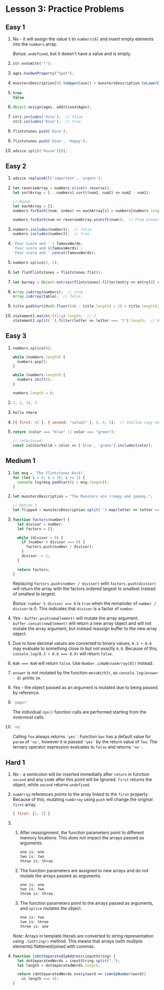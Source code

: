 # Lesson 3: Practice Problems

## Easy 1

1. No - it will assign the value `5` to `numbers[6]` and insert empty elements into the `numbers` array.

   _Bonus:_ `undefined`, but it doesn't have a value and is empty.

2. ```js
   str.endsWith("!");
   ```

3. ```js
   ages.hasOwnProperty("Spot");
   ```

4. ```js
   munstersDescription[0].toUpperCase() + munstersDescription.toLowerCase().slice(1);
   ```

5. ```js
   true
   false
   ```

6. ```js
   Object.assign(ages, additionalAges);
   ```

7. ```js
   str1.includes('Dino');  // false
   str2.includes('Dino');  // true
   ```

8. ```js
   flintstones.push('Dino');
   ```

9. ```js
   flintstones.push('Dino', 'Hoppy');
   ```

10. ```js
    advice.split('house')[0];
    ```

## Easy 2

1. ```js
   advice.replaceAll('important', 'urgent');
   ```

2. ```js
   let reverseArray = numbers.slice().reverse();
   let sortArray = [...numbers].sort((num1, num2) => num2 - num1);

   // Bonus
   let eachArray = [];
   numbers.forEach((num, index) => eachArray[i] = numbers[numbers.length - 1 - i]);  // Initial attempt

   numbers.forEach(num => reversedArray.unshift(num));  // From answer
   ```

3. ```js
   numbers.includes(number1);  // false
   numbers.includes(number2);  // true
   ```

4. ```js
   'Four score and ' + famousWords;
   `Four score and ${famousWords}`;
   'Four score and '.concat(famousWords);
   ```

5. ```js
   numbers.splice(2, 1);
   ```

6. ```js
   let flatFlintstones = flintstones.flat();
   ```

7. ```js
   let barney = Object.entries(flintstones).filter(entry => entry[0] === 'Barney').flat();
   ```

8. ```js
   Array.isArray(numbers);  // true
   Array.isArray(table);  // false
   ```

9. ```js
   title.padStart(Math.floor((40 - title.length) / 2) + title.length);
   ```

10. ```js
    statement1.match(/[t]/g).length;  // 2
    statement2.split('').filter(letter => letter === 't').length;  // 0
    ```

## Easy 3

1. ```js
   numbers.splice(0);

   while (numbers.length) {
     numbers.pop();
   }

   while (numbers.length) {
     numbers.shift();
   }

   numbers.length = 0;
   ```

2. ```js
   1, 2, 34, 5
   ```

3. ```js
   hello there
   ```

4. ```js
   [{ first: 42 }, { second: "value2" }, 3, 4, 5];  // Shallow copy only duplicates outermost values (duplicate objects in array point to same memory location)
   ```

5. ```js
   return (color === "blue" || color === "green");

   // refactored:
   const isColorValid = color => ['blue', 'green'].includes(color);
   ```

## Medium 1

1. ```js
   let msg = 'The Flintstones Rock!'
   for (let i = 0; i < 10; i += 1) {
     console.log(msg.padStart(i + msg.length));
   }
   ```

2. ```js
   let munstersDescription = "The Munsters are creepy and spooky.";

   // Option 1
   let flipped = munstersDescription.split('').map(letter => letter === letter.toUpperCase() ? letter.toLowerCase() : letter.toUpperCase()).join('');
   ```

3. ```js
   function factors(number) {
     let divisor = number;
     let factors = [];

     while (divisor > 0) {
       if (number % divisor === 0) {
         factors.push(number / divisor);
       }
       divisor -= 1;
     }
     
     return factors;
   }
   ```

   Replacing `factors.push(number / divisor)` with `factors.push(divisor)` will return the array with the factors ordered largest to smallest instead of smallest to largest.

   _Bonus:_ `number % divisor === 0` is `true` when the remainder of `number / divisor` is 0. This indicates that `divisor` is a factor of `number`.

4. Yes - `buffer.push(newElement)` will mutate the array argument. `buffer.concat(newElement)` will return a new array object and will not mutate the array argument, but instead reassign buffer to the new array object.

5. Due to how decimal values are converted to binary values, `0.3 + 0.6` may evaluate to something close to but not exactly `0.9`. Because of this, `console.log(0.3 + 0.6 === 0.9)` will return `false`.

6. `NaN === NaN` will return `false`. Use `Number.isNaN(nanArray[0])` instead.

7. `answer` is not mutated by the function `messWithIt`, so `console.log(answer - 8)` prints `34`.

8. Yes - the object passed as an argument is mutated due to being passed by reference.

9. ```js
   'paper'
   ```

   The individual `rps()` function calls are performed starting from the innermost calls.

10. ```js
    'no'
    ```

    Calling `foo` always returns `'yes'`. Function `bar` has a default value for `param` of `'no'`, however it is passed `'yes'` by the return value of `foo`. The ternary operator expression evaluates to `false` and returns `'no'`.

## Hard 1

1. No - a semicolon will be inserted immediatly after `return` in function `second` and any code after this point will be ignored. `first` returns the object, while `second` returns `undefined`.

2. `numArray` references points to the array linked to the `first` property. Because of this, mutating `numArray` using `push` will change the original `first` array.

   ```js
   { first: [1, 2] }
   ```

3. 1. After reassignment, the function parameters point to different memory locations. This does not impact the arrays passed as arguments.
      ```js
      one is: one
      two is: two
      three is: three
      ```

   2. The function parameters are assigned to new arrays and do not mutate the arrays passed as arguments.
      ```js
      one is: one
      two is: two
      three is: three
      ```

   3. The function parameters point to the arrays passed as arguments, and `splice` mutates the object.
      ```js
      one is: two
      two is: three
      three is: one
      ```
   
   _Note_: Arrays in template literals are converted to string representation using `.toString()` method. This means that arrays (with multiple elements) flattened/joined with commas.

4. ```js
   function isDotSeparatedIpAddress(inputString) {
     let dotSeparatedWords = inputString.split(".");
     let length = dotSeparatedWords.length;

     return (dotSeparatedWords.every(word => isAnIpNumber(word))
       && length === 4);
   }
   ```